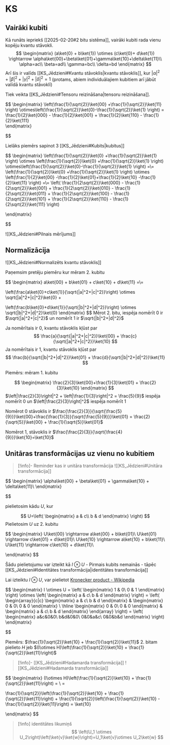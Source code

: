 # KS

## Vairāki kubiti

Kā runāts iepriekš [[2025-02-20#2 bitu sistēma]], vairāki kubiti rada vienu kopēju kvantu stāvokli.
$$
\begin{matrix}
(a\ket{0} + b\ket{1}) \otimes (c\ket{0}+ d\ket{1}) \rightarrow \alpha\ket{00}+\beta\ket{01}+\gamma\ket{10}+\delta\ket{11}\\
\alpha=ac\\
\beta=ad\\
\gamma=bc\\
\delta=bd
\end{matrix}
$$
Arī šis ir valīds [[KS_Jēdzieni#Kvantu stāvoklis|kvantu stāvoklis]], kur $|\alpha|^2+|\beta|^2+|\gamma|^2+|\delta|^2=1$ (protams, abiem individuālajiem kubitiem arī jābūt valīdā kvantu stāvoklī)

Tiek veikta [[KS_Jēdzieni#Tensoru reizināšana|tensoru reizināšana]].

$$
\begin{matrix}
\left(\frac{1}{\sqrt{2}}\ket{00} +\frac{1}{\sqrt{2}}\ket{11} \right) \otimes\left(\frac{1}{\sqrt{2}}\ket{0}-\frac{1}{\sqrt{2}}\ket{1} \right) =
\frac{1}{2}\ket{000} - \frac{1}{2}\ket{001} + \frac{1}{2}\ket{110} - \frac{1}{2}\ket{111}  
\end{matrix}

$$

Lielāks piemērs sapinot 3 [[KS_Jēdzieni#Kubits|kubitus]]

$$
\begin{matrix}
\left(\frac{1}{\sqrt{2}}\ket{0} +\frac{1}{\sqrt{2}}\ket{1} \right) \otimes
\left(\frac{1}{\sqrt{2}}\ket{0} +\frac{1}{\sqrt{2}}\ket{1} \right) \otimes\left(\frac{1}{\sqrt{2}}\ket{0}-\frac{1}{\sqrt{2}}\ket{1} \right) 
=\\=
\left(\frac{1}{\sqrt{2}}\ket{0} +\frac{1}{\sqrt{2}}\ket{1} \right) \otimes
\left(\frac{1}{2}\ket{00} -\frac{1}{2}\ket{01}+\frac{1}{2}\ket{10} -\frac{1}{2}\ket{11} \right) 
=\\=
\left(
	\frac{1}{2\sqrt{2}}\ket{000} - \frac{1}{2\sqrt{2}}\ket{001} + 
	\frac{1}{2\sqrt{2}}\ket{010} - \frac{1}{2\sqrt{2}}\ket{011} +
	\frac{1}{2\sqrt{2}}\ket{100} - \frac{1}{2\sqrt{2}}\ket{101} + 
	\frac{1}{2\sqrt{2}}\ket{110} - \frac{1}{2\sqrt{2}}\ket{111}
\right)

\end{matrix}

$$



![[KS_Jēdzieni#Pilnais mērījums]]



## Normalizācija

![[KS_Jēdzieni#Normalizēts kvantu stāvoklis]]

Paņemsim pretēju piemēru kur mēram 2. kubitu

$$
\begin{matrix}
a\ket{00} + b\ket{01} + c\ket{10} + d\ket{11} =\\=

\left(\frac{a\ket{0}+c\ket{1}}{\sqrt{|a|^2+|c|^2}}\right) \otimes \sqrt{|a|^2+|c|^2}\ket{0} + 

\left(\frac{b\ket{0}+d\ket{1}}{\sqrt{|b|^2+|d|^2}}\right) \otimes \sqrt{|b|^2+|d|^2}\ket{0}
\end{matrix}
$$
Mērot 2. bitu, iespēja nomērīt 0 ir $\sqrt{|a|^2+|c|^2}$ un nomērīt 1 ir $\sqrt{|b|^2+|d|^2}$

Ja nomērītais ir $0$, kvantu stāvoklis kļūst par
$$
\frac{a}{\sqrt{|a|^2+|c|^2}}\ket{00} + \frac{c}{\sqrt{|a|^2+|c|^2}}\ket{10}
$$
Ja nomērītais ir 1, kvantu stāvoklis kļūst par 
$$
\frac{b}{\sqrt{|b|^2+|d|^2}}\ket{01} + \frac{d}{\sqrt{|b|^2+|d|^2}}\ket{11}
$$

Piemērs: mēram 1. kubitu

$$
\begin{matrix}
\frac{2}{3}\ket{00}+\frac{1}{3}\ket{01} + \frac{2}{3}\ket{10}
\end{matrix}
$$
$\left|\frac{2}{3}\right|^2 + \left|\frac{1}{3}\right|^2 = \frac{5}{9}$ iespēja nomērīt $0$ un $\left|\frac{2}{3}\right|^2$ iespēja nomērīt $1$

Nomērot $0$ stāvoklis ir $\frac{\frac{2}{3}}{\sqrt{\frac{5}{9}}}\ket{00}+\frac{\frac{1}{3}}{\sqrt{\frac{5}{9}}}\ket{01} = \frac{2}{\sqrt{5}}\ket{00} + \frac{1}{\sqrt{5}}\ket{01}$

Nomērot 1, stāvoklis ir $\frac{\frac{2}{3}}{\sqrt{\frac{4}{9}}}\ket{10}=\ket{10}$


## Unitāras transformācijas uz vienu no kubitiem

>[!info]- Reminder kas ir unitāra transformācija
>![[KS_Jēdzieni#Unitāra transformācija]]

$$
\begin{matrix}
\alpha\ket{00} + \beta\ket{01} + \gamma\ket{10} + \delta\ket{11}\\
\end{matrix}

$$

pielietosim kādu $U$, kur

$$
U=\left(
\begin{matrix}
a & c\\
b & d
\end{matrix}
\right)
$$
Pielietosim $U$ uz 2. kubitu

$$
\begin{matrix}
U\ket{00} \rightarrow a\ket{00} + b\ket{01}\\
U\ket{01} \rightarrow c\ket{01} + d\ket{01}\\
U\ket{10} \rightarrow a\ket{10} + b\ket{11}\\
U\ket{11} \rightarrow c\ket{10} + d\ket{11}\\

\end{matrix}
$$

Šādu pielietojumu var izteikt kā $I\otimes U$ - Pirmais kubits nemainās - tāpēc [[KS_Jēdzieni#Identitātes transformācija|identitātes transformācija]]


Lai izteiktu $I \otimes U$, var pielietot [Kronecker product - Wikipedia](https://en.wikipedia.org/wiki/Kronecker_product#)

$$
\begin{matrix}
I \otimes U =
	\left(
		\begin{matrix}
		1 & 0\\
		0 & 1
		\end{matrix}
	\right) \otimes
	\left(
		\begin{matrix}
		a & c\\
		b & d
		\end{matrix}
	\right) =
	\left(
		\begin{array}{c|c}
		\begin{matrix}
		a & c\\
		b & d
		\end{matrix} &
		\begin{matrix}
		0 & 0\\
		0 & 0
		\end{matrix} \\
		\hline
		\begin{matrix}
		0 & 0\\
		0 & 0
		\end{matrix} & 
		\begin{matrix}
		a & c\\
		b & d
		\end{matrix}
		\end{array}
	\right) =
	\left(
		\begin{matrix}
		a&c&0&0\\
		b&d&0&0\\
		0&0&a&c\\
		0&0&b&d
		\end{matrix}
	\right)
\end{matrix}

$$


Piemērs: $\frac{1}{\sqrt{2}}\ket{10} + \frac{1}{\sqrt{2}}\ket{11}$ 2. bitam pielieto $H$ jeb $(I\otimes H)\left(\frac{1}{\sqrt{2}}\ket{10} + \frac{1}{\sqrt{2}}\ket{11}\right)$
>[!info]- [[KS_Jēdzieni#Hadamarda transformācija]]
>![[KS_Jēdzieni#Hadamarda transformācija]]


$$
\begin{matrix}
(I\otimes H)\left(\frac{1}{\sqrt{2}}\ket{10} + \frac{1}{\sqrt{2}}\ket{11}\right) = \\ =

\frac{1}{\sqrt{2}}\left(\frac{1}{\sqrt{2}}\ket{10} + \frac{1}{\sqrt{2}}\ket{11}\right) + \frac{1}{\sqrt{2}}\left(\frac{1}{\sqrt{2}}\ket{10} - \frac{1}{\sqrt{2}}\ket{11}\right) = \ket{10}

\end{matrix}
$$

>[!info] identitātes likumiņš
> $$
> \left(U_1 \otimes U_2\right)\left(\ket{v}\ket{w}\right)=U_1\ket{v}\otimes U_2\ket{w}
> $$
